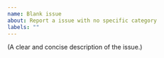 ```yaml
---
name: Blank issue
about: Report a issue with no specific category
labels: ""
---
```


(A clear and concise description of the issue.)
